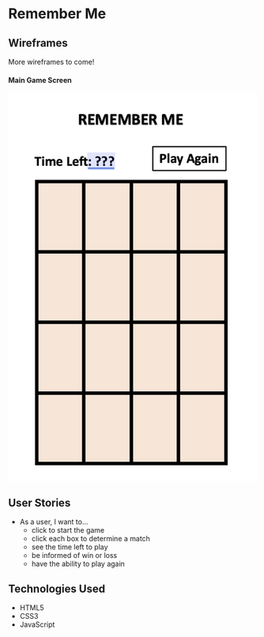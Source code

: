 # Remember Me

## Wireframes

More wireframes to come!

#### Main Game Screen
![mainGameBoard](imgs/mainGameboardRM.png)

## User Stories

- As a user, I want to...
  - click to start the game
  - click each box to determine a match
  - see the time left to play
  - be informed of win or loss
  - have the ability to play again

## Technologies Used
- HTML5
- CSS3
- JavaScript

